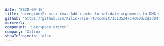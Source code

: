 ```yaml
---
date: '2020-09-15'
title: 'aienginev2: src: dma: Add checks to validate arguments to DMA config APIs'
github: 'https://github.com/Xilinx/aie-rt/commit/1513534734c00d52dad04f71eb696fa58438c591'
external: ''
component: 'Userspace driver'
company: 'Xilinx'
showInProjects: false
---
```

